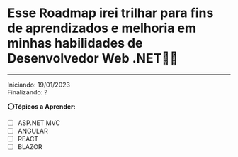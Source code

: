# Esse Roadmap irei trilhar para fins de aprendizados e melhoria em minhas habilidades de Desenvolvedor Web .NET🧑‍💻
-------

Iniciando: 19/01/2023  
Finalizando: ?  

**⭕Tópicos a Aprender:**  
- [ ] ASP.NET MVC  
- [ ] ANGULAR  
- [ ] REACT  
- [ ] BLAZOR
